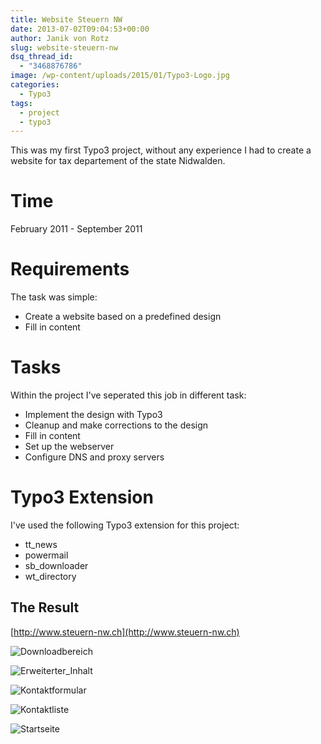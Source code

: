 ```yaml
---
title: Website Steuern NW
date: 2013-07-02T09:04:53+00:00
author: Janik von Rotz
slug: website-steuern-nw
dsq_thread_id:
  - "3468876786"
image: /wp-content/uploads/2015/01/Typo3-Logo.jpg
categories:
  - Typo3
tags:
  - project
  - typo3
---
```

This was my first Typo3 project, without any experience I had to create a website for tax departement of the state Nidwalden.
<!--more-->
# Time

February 2011 - September 2011

# Requirements

The task was simple:

* Create a website based on a predefined design
* Fill in content

# Tasks

Within the project I've seperated this job in different task:

* Implement the design with Typo3
* Cleanup and make corrections to the design
* Fill in content
* Set up the webserver
* Configure DNS and proxy servers

# Typo3 Extension

I've used the following Typo3 extension for this project:

* tt_news
* powermail
* sb_downloader
* wt_directory

<h2>The Result</h2>

[http://www.steuern-nw.ch](http://www.steuern-nw.ch)

![Downloadbereich](/wp-content/uploads/2013/07/Downloadbereich.jpg)

![Erweiterter_Inhalt](/wp-content/uploads/2013/07/Erweiterter_Inhalt.jpg)

![Kontaktformular](/wp-content/uploads/2013/07/Kontaktformular1.jpg)

![Kontaktliste](/wp-content/uploads/2013/07/Kontaktliste.jpg)

![Startseite](/wp-content/uploads/2013/07/Startseite1.jpg)